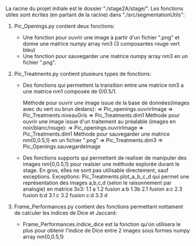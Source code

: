 La racine du projet initiale est le dossier "./stage2A/stage/".
Les fonctions utiles sont écrites (en partant de la racine) dans "./src/segmentationUtils":
1. Pic_Openings.py contient deux fonctions:
    - Une fonction pour ouvrir une image à partir d'un fichier ".png" et donne une matrice numpy array n*m*3 (3 composantes rouge vert bleu)
    - Une fonction pour sauvegarder une matrice numpy array n*m*3 en un fichier ".png".
2. Pic_Treatments.py contient plusieurs types de fonctions:
    - Des fonctions qui permettent la transition entre une matrice n*m*3 a une matrice n*m*1 composée de 0/0.5/1.
      
      Méthode pour ouvrir une image issue de la base de données(images avec du vert ou brun dedans):
          => Pic_openings.ouvrirImage
          => Pic_Treatments.niveauGris
          => Pic_Treatments.dim1
       Méthode pour ouvrir une image issue d'un traitement au préalable (images en noir/blanc/rouge):
          => Pic_openings.ouvrirImage
          => Pic_Treatments.dim1
       Méthode pour sauvegarder une matrice n*m*{0,0.5,1} en un fichier ".png"
          => Pic_Treatments.dim3
          => Pic_Openings.sauvegardeImage
    - Des fonctions supports qui permettent de realiser de manipuler des images n*m*{0,0.5,1} pour realsier une méthode explorée durant le stage.
   En gros, elles ne sont pas utilisable directement, sauf exceptions.
   Exceptions:
   Pic_Treatments.plot_a_b_c_d qui permet une représentation des images a,b,c,d (selon le raisonnement par analogie) en matrice 3x3:
            1.1 a               1.2 fusion a:b      1.3b
            2.1 fusion a:c                         2.3 fusion b:d
            3.1 c               3.2 fusion c:d      3.3 d
   
3. Frame_Performances.py contient des fonctions permettant nottament de calculer les indices de Dice et Jaccard:
    - Frame_Performances.indice_dice est la fonction qu'on utilisera le plus pour obtenir l'indice de Dice entre 2 images sous formes numpy array n*m*{0,0.5,1}
   
